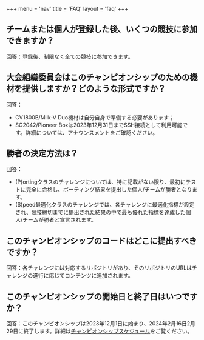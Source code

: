 +++
menu = 'nav'
title = 'FAQ'
layout = 'faq'
+++

## チームまたは個人が登録した後、いくつの競技に参加できますか？

回答：登録後、制限なく全ての競技に参加できます。

## 大会組織委員会はこのチャンピオンシップのための機材を提供しますか？どのような形式ですか？

回答：

- CV1800B/Milk-V Duo機材は自分自身で準備する必要があります；
- SG2042/Pioneer Boxは2023年12月31日までSSH接続として利用可能です。詳細については、アナウンスメントをご確認ください。

## 勝者の決定方法は？

回答：

- (P)ortingクラスのチャレンジについては、特に記載がない限り、最初にテストに完全に合格し、ポーティング結果を提出した個人/チームが勝者となります。
- (S)peed最適化クラスのチャレンジでは、各チャレンジに最適化指標が設定され、競技締切までに提出された結果の中で最も優れた指標を達成した個人/チームが勝者と宣言されます。

## このチャンピオンシップのコードはどこに提出すべきですか？

回答：各チャレンジには対応するリポジトリがあり、そのリポジトリのURLはチャレンジの進行に応じてコンテンツに追加されます。

## このチャンピオンシップの開始日と終了日はいつですか？

回答：このチャンピオンシップは2023年12月1日に始まり、2024年~~2月16日~~2月29日に終了します。詳細は[チャンピオンシップスケジュール](/ja/00/#チャンピオンシップスケジュール)をご覧ください。
